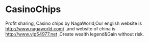 # CasinoChips
Profit sharing, Casino chips by NagaWorld,Our english website is http://www.nagaworld.com/ ,and website of china is http://www.vip54977.net ,Create wealth legend&Gain without risk.
